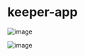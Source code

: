 # keeper-app
![image](https://user-images.githubusercontent.com/104270898/213102485-31ba89c5-9313-4b0d-af94-e94a6624de63.png)

![image](https://user-images.githubusercontent.com/104270898/213103132-e45215ea-c797-427e-8b9e-5ac137afee7a.png)
